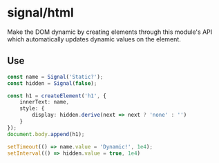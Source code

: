 # signal/html

Make the DOM dynamic by creating elements through this module's API which automatically updates dynamic values on the element.

## Use

```ts
const name = Signal('Static?');
const hidden = Signal(false);

const h1 = createElement('h1', {
    innerText: name,
    style: {
        display: hidden.derive(next => next ? 'none' : '')
    }
});
document.body.append(h1);

setTimeout(() => name.value = 'Dynamic!', 1e4);
setInterval(() => hidden.value = true, 1e4)
```